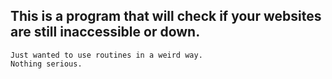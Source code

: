 ## This is a program that will check if your websites are still inaccessible or down.
    Just wanted to use routines in a weird way.
    Nothing serious.
